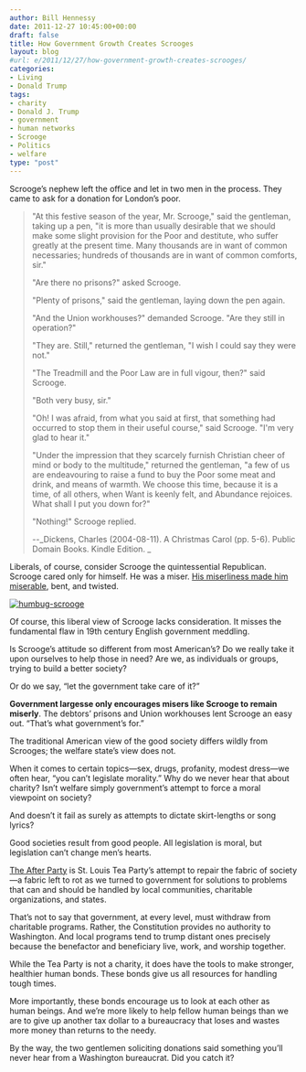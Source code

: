 ```yaml
---
author: Bill Hennessy
date: 2011-12-27 10:45:00+00:00
draft: false
title: How Government Growth Creates Scrooges
layout: blog
#url: e/2011/12/27/how-government-growth-creates-scrooges/
categories:
- Living
- Donald Trump
tags:
- charity
- Donald J. Trump
- government
- human networks
- Scrooge
- Politics
- welfare
type: "post"
---
```


Scrooge’s nephew left the office and let in two men in the process. They came to ask for a donation for London’s poor.



> "At this festive season of the year, Mr. Scrooge," said the gentleman, taking up a pen, "it is more than usually desirable that we should make some slight provision for the Poor and destitute, who suffer greatly at the present time. Many thousands are in want of common necessaries; hundreds of thousands are in want of common comforts, sir."  
> 
> "Are there no prisons?" asked Scrooge. 
> 
> "Plenty of prisons," said the gentleman, laying down the pen again. 
> 
> "And the Union workhouses?" demanded Scrooge. "Are they still in operation?"
> 
> "They are. Still," returned the gentleman, "I wish I could say they were not." 
> 
> "The Treadmill and the Poor Law are in full vigour, then?" said Scrooge. 
> 
> "Both very busy, sir." 
> 
> "Oh! I was afraid, from what you said at first, that something had occurred to stop them in their useful course," said Scrooge. "I'm very glad to hear it." 
> 
> "Under the impression that they scarcely furnish Christian cheer of mind or body to the multitude," returned the gentleman, "a few of us are endeavouring to raise a fund to buy the Poor some meat and drink, and means of warmth. We choose this time, because it is a time, of all others, when Want is keenly felt, and Abundance rejoices. What shall I put you down for?" 
> 
> "Nothing!" Scrooge replied.
> 
> --_Dickens, Charles (2004-08-11). A Christmas Carol (pp. 5-6). Public Domain Books. Kindle Edition. _
> 
> 





Liberals, of course, consider Scrooge the quintessential Republican. Scrooge cared only for himself. He was a miser. [His miserliness made him miserable](https://hennessysview.com/living/the-ghost-of-christmas-yet-to-come/), bent, and twisted. 

[![humbug-scrooge](https://hennessysview.com/wp-content/uploads/2011/12/humbug-scrooge_thumb.jpg)
](https://hennessysview.com/wp-content/uploads/2011/12/humbug-scrooge.jpg)

Of course, this liberal view of Scrooge lacks consideration. It misses the fundamental flaw in 19th century English government meddling. 

Is Scrooge’s attitude so different from most American’s? Do we really take it upon ourselves to help those in need? Are we, as individuals or groups, trying to build a better society? 

Or do we say, “let the government take care of it?”

**Government largesse only encourages misers like Scrooge to remain miserly**. The debtors’ prisons and Union workhouses lent Scrooge an easy out. “That’s what government’s for.”

The traditional American view of the good society differs wildly from Scrooges; the welfare state’s view does not.

When it comes to certain topics—sex, drugs, profanity, modest dress—we often hear, “you can’t legislate morality.” Why do we never hear that about charity? Isn’t welfare simply government’s attempt to force a moral viewpoint on society?

And doesn’t it fail as surely as attempts to dictate skirt-lengths or song lyrics?

Good societies result from good people. All legislation is moral, but legislation can’t change men’s hearts.

[The After Party](https://stlouisteaparty.com/category/the-after-party/) is St. Louis Tea Party’s attempt to repair the fabric of society—a fabric left to rot as we turned to government for solutions to problems that can and should be handled by local communities, charitable organizations, and states.

That’s not to say that government, at every level, must withdraw from charitable programs. Rather, the Constitution provides no authority to Washington. And local programs tend to trump distant ones precisely because the benefactor and beneficiary live, work, and worship together.

While the Tea Party is not a charity, it does have the tools to make stronger, healthier human bonds. These bonds give us all resources for handling tough times. 

More importantly, these bonds encourage us to look at each other as human beings. And we’re more likely to help fellow human beings than we are to give up another tax dollar to a bureaucracy that loses and wastes more money than returns to the needy.

By the way, the two gentlemen soliciting donations said something you’ll never hear from a Washington bureaucrat. Did you catch it?
